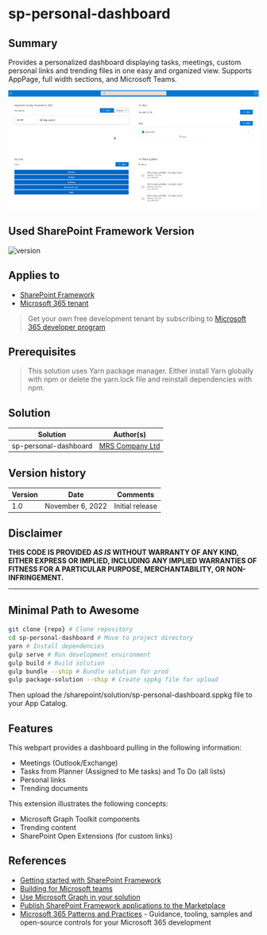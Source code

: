 # sp-personal-dashboard

## Summary

Provides a personalized dashboard displaying tasks, meetings, custom personal links and trending files in one easy and organized view. Supports AppPage, full width sections, and Microsoft Teams.

![sp-personal-dashboard](./assets/sp-personal-dashboard.gif)

## Used SharePoint Framework Version

![version](https://img.shields.io/badge/version-1.15-green.svg)

## Applies to

- [SharePoint Framework](https://aka.ms/spfx)
- [Microsoft 365 tenant](https://docs.microsoft.com/en-us/sharepoint/dev/spfx/set-up-your-developer-tenant)

> Get your own free development tenant by subscribing to [Microsoft 365 developer program](http://aka.ms/o365devprogram)

## Prerequisites

> This solution uses Yarn package manager. Either install Yarn globally with npm or delete the yarn.lock file and reinstall dependencies with npm.

## Solution

| Solution    | Author(s)                                               |
| ----------- | ------------------------------------------------------- |
| sp-personal-dashboard | [MRS Company Ltd](https://mrscompany.com) |

## Version history

| Version | Date             | Comments        |
| ------- | ---------------- | --------------- |
| 1.0     | November 6, 2022 | Initial release |

## Disclaimer

**THIS CODE IS PROVIDED _AS IS_ WITHOUT WARRANTY OF ANY KIND, EITHER EXPRESS OR IMPLIED, INCLUDING ANY IMPLIED WARRANTIES OF FITNESS FOR A PARTICULAR PURPOSE, MERCHANTABILITY, OR NON-INFRINGEMENT.**

---

## Minimal Path to Awesome

```bash
git clone {repo} # Clone repository
cd sp-personal-dashboard # Move to project directory
yarn # Install dependencies
gulp serve # Run development environment
gulp build # Build solution
gulp bundle --ship # Bundle solution for prod
gulp package-solution --ship # Create sppkg file for upload
```

Then upload the /sharepoint/solution/sp-personal-dashboard.sppkg file to your App Catalog.

## Features

This webpart provides a dashboard pulling in the following information:

- Meetings (Outlook/Exchange)
- Tasks from Planner (Assigned to Me tasks) and To Do (all lists)
- Personal links
- Trending documents

This extension illustrates the following concepts:

- Microsoft Graph Toolkit components
- Trending content
- SharePoint Open Extensions (for custom links)

## References

- [Getting started with SharePoint Framework](https://docs.microsoft.com/en-us/sharepoint/dev/spfx/set-up-your-developer-tenant)
- [Building for Microsoft teams](https://docs.microsoft.com/en-us/sharepoint/dev/spfx/build-for-teams-overview)
- [Use Microsoft Graph in your solution](https://docs.microsoft.com/en-us/sharepoint/dev/spfx/web-parts/get-started/using-microsoft-graph-apis)
- [Publish SharePoint Framework applications to the Marketplace](https://docs.microsoft.com/en-us/sharepoint/dev/spfx/publish-to-marketplace-overview)
- [Microsoft 365 Patterns and Practices](https://aka.ms/m365pnp) - Guidance, tooling, samples and open-source controls for your Microsoft 365 development
